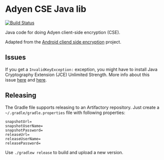 # Adyen CSE Java lib

[![Build Status](https://secure.travis-ci.org/transferwise/adyen-cse-java.svg?branch=master)](http://travis-ci.org/transferwise/adyen-cse-java)

Java code for doing Adyen client-side encryption (CSE).

Adapted from the [Android cliend side encryption](https://github.com/Adyen/client-side-encryption) project. 


## Issues

If you get a `InvalidKeyException:` exception, you might have to install
Java Cryptography Extension (JCE) Unlimited Strength. More info about this issue [here](http://stackoverflow.com/questions/6481627/java-security-illegal-key-size-or-default-parameters/6481658#6481658) and [here](http://stackoverflow.com/questions/24907530/java-security-invalidkeyexception-illegal-key-size-or-default-parameters-in-and).


## Releasing

The Gradle file supports releasing to an Artifactory repository.
Just create a `~/.gradle/gradle.properties` file with following properties:

```
snapshotUrl=
snapshotUserName=
snapshotPassword=
releaseUrl=
releaseUserName=
releasePassword=
```

Use `./gradlew release` to build and upload a new version.
